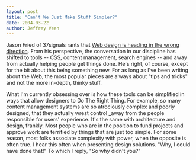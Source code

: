 ```yaml
--- 
layout: post
title: "Can't We Just Make Stuff Simpler?"
date: 2004-03-22
author: Jeffrey Veen
---
```

Jason Fried of 37signals rants that <a href="http://www.37signals.com/svn/archives/000600.php">Web design is heading in the wrong direction</a>. From his perspective, the conversation in our discipline has shifted to tools -- CSS, content management, search engines -- and away from actually helping people get things done. He's right, of course, except for the bit about this being something new. For as long as I've been writing about the Web, the most popular pieces are always about "tips and tricks" and not the more in-depth, thinky stuff.

What I'm currently obsessing over is how these tools can be simplified in ways that allow designers to Do The Right Thing. For example, so many content management systems are so atrociously complex and poorly designed, that they actually wrest control _away from the people responsible for users' experience. It's the same with architecture and design, frankly. Most people who are in the position to fund projects and approve work are terrified by things that are just too simple. For some reason, most folks associate complexity with power, when the opposite is often true. I hear this often when presenting design solutions. "Why, I could have done that!" To which I reply, "So why didn't you?"
&#8203;